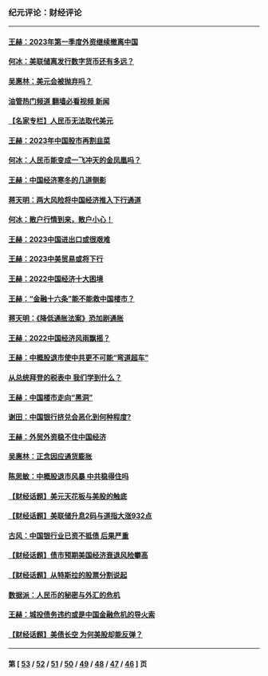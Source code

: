 ### 纪元评论：财经评论
---
#### [王赫：2023年第一季度外资继续撤离中国](../../pages/nsc1026/n13988870.md?06050330) 
#### [何冰：美联储离发行数字货币还有多远？](../../pages/nsc1026/n13986109.md?06050330) 
#### [吴惠林：美元会被抛弃吗？](../../pages/nsc1026/n13984087.md?06050330) 
#### [油管热门频道 翻墙必看视频 新闻](ok?06050330)
#### [【名家专栏】人民币无法取代美元](../../pages/nsc1026/n13974270.md?06050330) 
#### [王赫：2023年中国股市再割韭菜](../../pages/nsc1026/n13965334.md?06050330) 
#### [何冰：人民币能变成一飞冲天的金凤凰吗？](../../pages/nsc1026/n13964999.md?06050330) 
#### [王赫：中国经济寒冬的几道侧影](../../pages/nsc1026/n13932953.md?06050330) 
#### [蒋天明：两大风险将中国经济推入下行通道](../../pages/nsc1026/n13929820.md?06050330) 
#### [何冰：散户行情到来，散户小心！](../../pages/nsc1026/n13928308.md?06050330) 
#### [王赫：2023中国进出口或很艰难](../../pages/nsc1026/n13911515.md?06050330) 
#### [王赫：2023中美贸易或将下行](../../pages/nsc1026/n13899005.md?06050330) 
#### [王赫：2022中国经济十大困境](../../pages/nsc1026/n13883766.md?06050330) 
#### [王赫：“金融十六条”能不能救中国楼市？](../../pages/nsc1026/n13868431.md?06050330) 
#### [蒋天明：《降低通胀法案》恐加剧通胀](../../pages/nsc1026/n13806996.md?06050330) 
#### [王赫：2022中国经济风雨飘摇？](../../pages/nsc1026/n13803207.md?06050330) 
#### [王赫：中概股退市使中共更不可能“弯道超车”](../../pages/nsc1026/n13802858.md?06050330) 
#### [从总统拜登的税表中 我们学到什么？](../../pages/nsc1026/n13773081.md?06050330) 
#### [王赫：中国楼市走向“黑洞”](../../pages/nsc1026/n13770647.md?06050330) 
#### [谢田：中国银行挤兑会恶化到何种程度?](../../pages/nsc1026/n13766965.md?06050330) 
#### [王赫：外贸外资稳不住中国经济](../../pages/nsc1026/n13753933.md?06050330) 
#### [吴惠林：正念因应通货膨胀](../../pages/nsc1026/n13750350.md?06050330) 
#### [陈思敏：中概股退市风暴 中共稳得住吗](../../pages/nsc1026/n13738978.md?06050330) 
#### [【财经话题】美元天花板与美股的触底](../../pages/nsc1026/n13736495.md?06050330) 
#### [【财经话题】美联储升息2码与道指大涨932点](../../pages/nsc1026/n13727377.md?06050330) 
#### [古风：中国银行业已资不抵债 后果严重](../../pages/nsc1026/n13726111.md?06050330) 
#### [【财经话题】债市预期美国经济衰退风险攀高](../../pages/nsc1026/n13698043.md?06050330) 
#### [【财经话题】从特斯拉的股票分割说起](../../pages/nsc1026/n13679733.md?06050330) 
#### [数据派：人民币的秘密与外汇的危机](../../pages/nsc1026/n13667092.md?06050330) 
#### [王赫：城投债务违约或是中国金融危机的导火索](../../pages/nsc1026/n13665322.md?06050330) 
#### [【财经话题】美债长空 为何美股却能反弹？](../../pages/nsc1026/n13665895.md?06050330) 

---
#### 第 [ [53](./53.md?06050330) / [52](./52.md?06050330) / [51](./51.md?06050330) / [50](./50.md?06050330) / [49](./49.md?06050330) / [48](./48.md?06050330) / [47](./47.md?06050330) / [46](./46.md?06050330) ] 页
